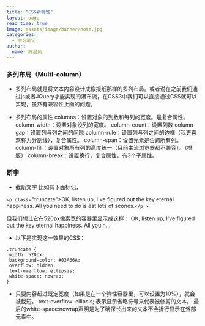 ```yaml
---
title: "CSS新特性"
layout: page
read_time: true
image: assets/image/banner/note.jpg
categories: 
  - 学习笔记
author: 
  name: 陈星灿
---
```


### 多列布局（Multi-column）
* 多列布局就是将文本内容设计成像报纸那样的多列布局。或者说在之前我们通过js或者JQuery才能实现的瀑布流，在CSS3中我们可以直接通过CSS就可以实现，虽然有兼容性上面的问题。

* 多列布局的属性
columns：设置对象的列数和每列的宽度。是复合属性。
column-width：设置对象没列的宽度。
column-count：设置列数
column-gap：设置列与列之间的间隙
column-rule：设置列与列之间的边框（我更喜欢称为分割线），复合属性。
column-span：设置元素是否跨所有列。
column-fill：设置对象所有列的高度统一（目前主流浏览器都不兼容）。（排版）
column-break：设置换行，复合属性，有3个子属性。

### 断字
* 截断文字
比如有下面标记，

 `<p class`="truncate">OK, listen up, I've figured out the key eternal happiness. All you need to do is eat lots of scones.`</p >`

但我们想让它在520px像素宽的容器里显示成这样：
OK, listen up, I've figured out the key eternal happiness. All you n...

* 以下是实现这一效果的CSS：
```
.truncate {
 width: 520px;
 background-color: #03A66A;
 overflow: hidden;
 text-overflow: ellipsis;
 white-space: nowrap;
}

```
* 只要内容超过既定宽度（如果是在一个弹性容器里，可以设置为10%），就会被截短。
text-overflow: ellipsis;   表示显示省略符号来代表被修剪的文本。
最后的white-space:nowrap声明是为了确保长出来的文本不会折行显示在外部元素中。